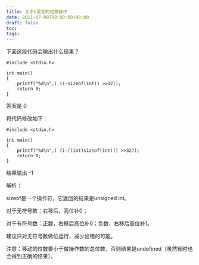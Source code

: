 ```yaml
---
title: 关于C语言的位移操作
date: 2011-07-08T08:00:00+08:00
draft: false
toc:
tags:
---
```



下面这段代码会输出什么结果？

	#include <stdio.h>  
	  
	int main()  
	{  
		printf("%d\n",( (i-sizeof(int)) >>32));  
		return 0;  
	}  

答案是 0

将代码修改如下：

	#include <stdio.h>  
	  
	int main()  
	{  
		printf("%d\n",( (i-((int)sizeof(int))) >>32));  
		return 0;  
	}  

结果输出 -1

解析：

sizeof是一个操作符，它返回的结果是unsigned int。

对于无符号数：右移后，高位补0；

对于有符号数：正数，右移后高位补0；负数，右移后高位补1。

建议只对无符号数做位运行，减少出错的可能。

注意：移动的位数要小于做操作数的总位数，否则结果是undefined（虽然有时也会得到正确的结果）。
